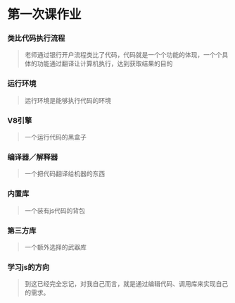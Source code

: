 第一次课作业
===========
### 类比代码执行流程
> 老师通过银行开户流程类比了代码，代码就是一个个功能的体现，一个个具体的功能通过翻译让计算机执行，达到获取结果的目的
### 运行环境
>运行环境是能够执行代码的环境
### V8引擎
>  一个运行代码的黑盒子

### 编译器／解释器
>  一个把代码翻译给机器的东西

### 内置库
>  一个装有js代码的背包
### 第三方库
> 一个额外选择的武器库
### 学习js的方向
> 到这已经完全忘记，对我自己而言，就是通过编辑代码、调用库来实现自己的需求。

